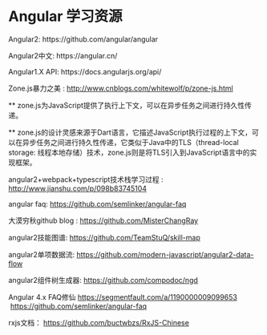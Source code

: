 # Angular 学习资源

<p>Angular2: https://github.com/angular/angular</p>

<p>Angular2中文: https://angular.cn/</p>

<p>Angular1.X API: https://docs.angularjs.org/api/</p>

Zone.js暴力之美 : http://www.cnblogs.com/whitewolf/p/zone-js.html

   ** zone.js为JavaScript提供了执行上下文，可以在异步任务之间进行持久性传递。

   ** zone.js的设计灵感来源于Dart语言，它描述JavaScript执行过程的上下文，可以在异步任务之间进行持久性传递，它类似于Java中的TLS（thread-local storage: 线程本地存储）技术，zone.js则是将TLS引入到JavaScript语言中的实现框架。 
   
angular2+webpack+typescript技术栈学习过程 : http://www.jianshu.com/p/098b83745104

angular faq: https://github.com/semlinker/angular-faq

大漠穷秋github blog : https://github.com/MisterChangRay

angular2技能图谱: https://github.com/TeamStuQ/skill-map

angular2单项数据流: https://github.com/modern-javascript/angular2-data-flow

angular2组件树生成器: https://github.com/compodoc/ngd

Angular 4.x FAQ修仙 https://segmentfault.com/a/1190000009099653  https://github.com/semlinker/angular-faq

rxjs文档： https://github.com/buctwbzs/RxJS-Chinese

